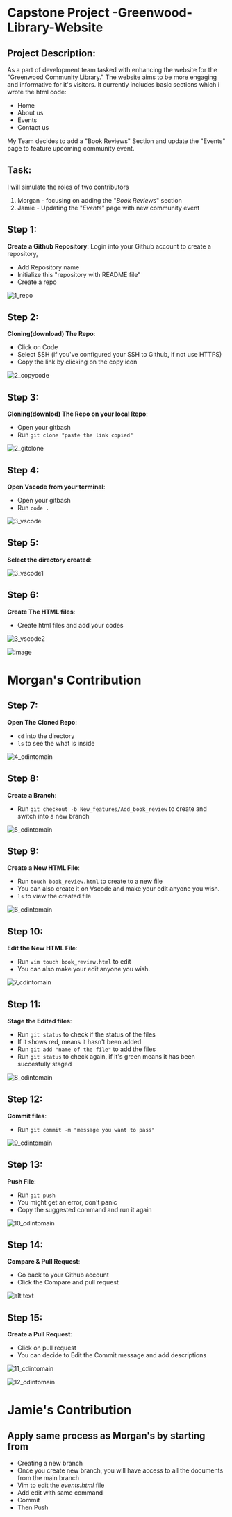 # Capstone Project -Greenwood-Library-Website
## Project Description:
As a part of development team tasked with enhancing the website for the "Greenwood Community Library." The website aims to be more engaging and informative for it's visitors. It currently includes basic sections which i wrote the html code: 
- Home
- About us 
- Events 
- Contact us 

My Team decides to add a "Book Reviews" Section and update the "Events" page to feature upcoming community event.

## Task:
I will simulate the roles of two contributors 

1. Morgan - focusing on adding the "*Book Reviews*" section 
2. Jamie - Updating the "*Events*" page with new community event 

## Step 1:
**Create a Github Repository**: Login into your Github account to create a repository,
- Add Repository name 
- Initialize this "repository with README file"
- Create a repo

![1_repo](https://github.com/user-attachments/assets/9b48ae88-376d-43f3-87c6-9ed8848b19c8)

 ## Step 2:
 **Cloning(download) The Repo**: 
 - Click on Code 
 - Select SSH (if you've configured your SSH to Github, if not use HTTPS)
 - Copy the link by clicking on the copy icon

![2_copycode](https://github.com/user-attachments/assets/2b8ee6f3-557e-4f05-81bb-72fcd632094a)

 ## Step 3:
 **Cloning(downlod) The Repo on your local Repo**: 
 - Open your gitbash 
 - Run  `git clone "paste the link copied"`

![2_gitclone](https://github.com/user-attachments/assets/5106d613-3bf9-4326-929c-88ad56aa194e)


## Step 4:
 **Open Vscode from your terminal**: 
 - Open your gitbash 
 - Run  `code .`

![3_vscode](https://github.com/user-attachments/assets/97e6d3db-1115-4719-bef1-21c4091a425e)


## Step 5:
 **Select the directory created**: 

![3_vscode1](https://github.com/user-attachments/assets/eeb001ba-110e-4e39-a275-49c80c05b9ed)


## Step 6:
 **Create The HTML files**: 
- Create html files and add your codes

![3_vscode2](https://github.com/user-attachments/assets/4e502a4b-c373-4816-adbd-13ba5b9f8ba5)

![image](https://github.com/user-attachments/assets/4840c664-8710-4543-b55c-4782c89a69a4)


# Morgan's Contribution 

## Step 7:
 **Open The Cloned Repo**: 
 - `cd` into the directory 
 - `ls` to see the what is inside 

 ![4_cdintomain](https://github.com/user-attachments/assets/8bb4d094-362a-483f-b64c-277d80216cf6)


## Step 8:
 **Create a Branch**: 
 - Run `git checkout -b New_features/Add_book_review` to create and switch into a new branch
 
![5_cdintomain](https://github.com/user-attachments/assets/ec4cb63a-0527-44c2-a8d5-3b15869decdc)


## Step 9:
 **Create a New HTML File**: 
 - Run `touch book_review.html` to create to a new file
 - You can also create it on Vscode and make your edit anyone you wish.
 - `ls` to view the created file

![6_cdintomain](https://github.com/user-attachments/assets/a1529c91-4a5c-4848-8aef-ddaa742d0217)


## Step 10:
 **Edit the New HTML File**: 
 - Run `vim touch book_review.html` to edit 
 - You can also  make your edit anyone you wish.

![7_cdintomain](https://github.com/user-attachments/assets/01fbbd3f-e6bb-4b47-a274-b76591118440)


## Step 11:
 **Stage the Edited files**: 
 - Run `git status` to check if the status of the files
 - If it shows red, means it hasn't been added
 - Run `git add "name of the file"` to add the files 
 - Run `git status` to check again, if it's green means it has been succesfully staged 

![8_cdintomain](https://github.com/user-attachments/assets/9e0adbdd-cbc3-4f41-bb04-6e19c361a62e)


## Step 12:
 **Commit files**: 
 - Run `git commit -m "message you want to pass"` 

![9_cdintomain](https://github.com/user-attachments/assets/e2036f33-69a2-4ed2-8940-d2835b135b9e)


## Step 13:
 **Push File**: 
 - Run `git push` 
 - You might get an error, don't panic 
 - Copy the suggested command and run it again 

![10_cdintomain](https://github.com/user-attachments/assets/6d65da55-2da6-4cf6-8f0c-4086dec6ad77)


## Step 14:
 **Compare & Pull Request**: 
 - Go back to your Github account
 - Click the Compare and pull request 

![alt text](img/11_cdintomain.png)

## Step 15:
 **Create a Pull Request**: 
 - Click on pull request
 - You can decide to Edit the Commit message and add descriptions 

![11_cdintomain](https://github.com/user-attachments/assets/112465bb-b0b5-449b-aa40-eaed14a1b22b)

![12_cdintomain](https://github.com/user-attachments/assets/9a7900c1-5092-4ba4-9295-314e1ef5814a)


# Jamie's Contribution
## Apply same process as Morgan's by starting from 
- Creating a new branch 
- Once you create new branch, you will have access to all the documents from the main branch 
- Vim to edit the *events.html* file
- Add edit with same command 
- Commit 
- Then Push
